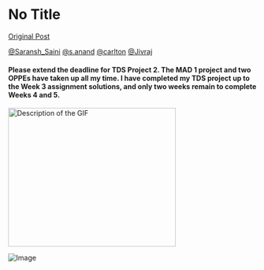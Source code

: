 # No Title

[Original Post](https://discourse.onlinedegree.iitm.ac.in/t/169029/253)

<p><a class="mention" href="/u/saransh_saini">@Saransh_Saini</a> <a class="mention" href="/u/s.anand">@s.anand</a> <a class="mention" href="/u/carlton">@carlton</a> <a class="mention" href="/u/jivraj">@Jivraj</a></p>
<h4>Please extend the deadline for TDS Project 2. The MAD 1 project and two OPPEs have taken up all my time. I have completed my TDS project up to the Week 3 assignment solutions, and only two weeks remain to complete Weeks 4 and 5.</h4>
<p><img src="https://europe1.discourse-cdn.com/flex013/uploads/iitm/original/3X/e/2/e260c5b2643d3c609e92b14c16c5a3c714596166.gif" data-base62-sha1="wiDeZVOQIQxtPDZ5MLHYEgbNLqS" alt="Description of the GIF" width="340" height="282" class="animated"></p>

![Image](https://europe1.discourse-cdn.com/flex013/uploads/iitm/original/3X/e/2/e260c5b2643d3c609e92b14c16c5a3c714596166.gif)